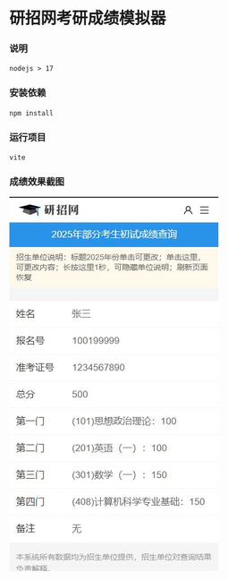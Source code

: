 # 研招网考研成绩模拟器

### 说明

```
nodejs > 17
```

###  安装依赖

```
npm install
```

### 运行项目

```
vite
```

### 成绩效果截图

 ![1](/img/1.jpg)

